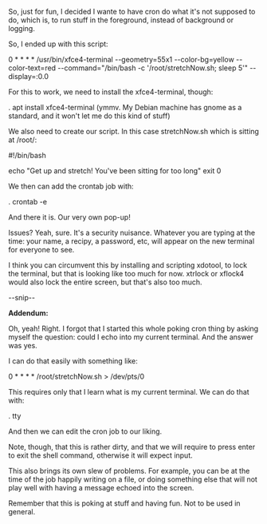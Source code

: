 So, just for fun, I decided I wante to have cron do what it's not supposed to do, which is, to run stuff in the foreground, instead of background or logging.

So, I ended up with this script:

0 * * * * /usr/bin/xfce4-terminal --geometry=55x1 --color-bg=yellow --color-text=red --command="/bin/bash -c '/root/stretchNow.sh; sleep 5'" --display=:0.0

For this to work, we need to install the xfce4-terminal, though:

. apt install xfce4-terminal (ymmv. My Debian machine has gnome as a standard, and it won't let me do this kind of stuff)

We also need to create our script. In this case stretchNow.sh which is sitting at /root/:

#!/bin/bash

echo "Get up and stretch! You've been sitting for too long"
exit 0

We then can add the crontab job with:

. crontab -e

And there it is. Our very own pop-up!

Issues? Yeah, sure. 
It's a security nuisance.
Whatever you are typing at the time: your name, a recipy, a password, etc, will appear on the new terminal for everyone to see.

I think you can circumvent this by installing and scripting xdotool, to lock the terminal, but that is looking like too much for now. xtrlock or xflock4 would also lock the entire screen, but that's also too much.

--snip--

**Addendum:**

Oh, yeah! Right. I forgot that I started this whole poking cron thing by asking myself the question: could I echo into my current terminal. And the answer was yes.

I can do that easily with something like:

0 * * * * /root/stretchNow.sh > /dev/pts/0

This requires only that I learn what is my current terminal. We can do that with:

. tty

And then we can edit the cron job to our liking.

Note, though, that this is rather dirty, and that we will require to press enter to exit the shell command, otherwise it will expect input.

This also brings its own slew of problems. For example, you can be at the time of the job happily writing on a file, or doing something else that will not play well with having a message echoed into the screen.

Remember that this is poking at stuff and having fun. Not to be used in general. 

